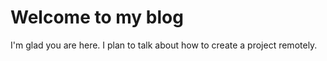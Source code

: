 # Welcome to my blog

I'm glad you are here. I plan to talk about how to create a project remotely.
